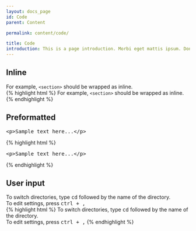 ```yaml
---
layout: docs_page
id: Code
parent: Content

permalink: content/code/

title: Code
introduction: This is a page introduction. Morbi eget mattis ipsum. Donec massa nibh, bibendum at sit amet ipsum.
---
```


## Inline

<div class="docs-example">
  For example, <code>&lt;section&gt;</code> should be wrapped as inline.

  <div class="docs-example__inset">
{% highlight html %}
For example, <code>&lt;section&gt;</code> should be wrapped as inline.
{% endhighlight %}                  
  </div>
</div>

## Preformatted

<div class="docs-example">
<pre>&lt;p&gt;Sample text here...&lt;/p&gt;</pre>

  <div class="docs-example__inset">
{% highlight html %}
<pre>&lt;p&gt;Sample text here...&lt;/p&gt;</pre>
{% endhighlight %}                  
  </div>
</div>

## User input

<div class="docs-example">
  To switch directories, type <kbd>cd</kbd> followed by the name of the directory.<br>
  To edit settings, press <kbd><kbd>ctrl</kbd> + <kbd>,</kbd></kbd>

  <div class="docs-example__inset">
{% highlight html %}
To switch directories, type <kbd>cd</kbd> followed by the name of the directory.<br>
To edit settings, press <kbd><kbd>ctrl</kbd> + <kbd>,</kbd></kbd>
{% endhighlight %}                  
  </div>
</div>